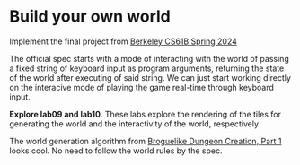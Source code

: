 # Build your own world

Implement the final project from [Berkeley CS61B Spring 2024](https://sp24.datastructur.es/projects/proj3/) 


The official spec starts with a mode of interacting with the world of passing a fixed string of keyboard input as program arguments, 
returning the state of the world after executing of said string. We can just start working directly on the interacive mode of playing 
the game real-time through keyboard input.

**Explore lab09 and lab10**. These labs explore the rendering of the tiles for generating the world and the interactivity of the world, respectively

The world generation algorithm from [Broguelike Dungeon Creation, Part 1](https://anderoonies.github.io/2020/03/17/brogue-generation.html)
looks cool. No need to follow the world rules by the spec.